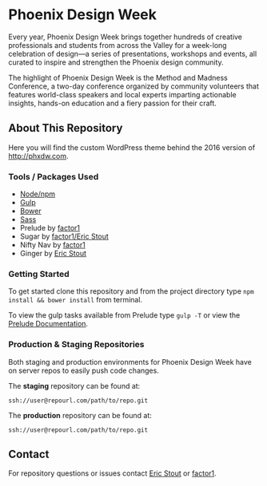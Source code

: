 # Phoenix Design Week
Every year, Phoenix Design Week brings together hundreds of creative professionals
and students from across the Valley for a week-long celebration of design—a series
of presentations, workshops and events, all curated to inspire and strengthen the
Phoenix design community.

The highlight of Phoenix Design Week is the Method and Madness Conference, a
two-day conference organized by community volunteers that features world-class
speakers and local experts imparting actionable insights, hands-on education and
a fiery passion for their craft.

## About This Repository
Here you will find the custom WordPress theme behind the 2016 version of http://phxdw.com.

### Tools / Packages Used
- [Node/npm](http://npmjs.com)
- [Gulp](http://gulpjs.com)
- [Bower](http://bower.io)
- [Sass](http://sass-lang.com/)
- Prelude by [factor1](https://github.com/factor1/Prelude)
- Sugar by [factor1/Eric Stout](https://github.com/erwstout/sugar)
- Nifty Nav by [factor1](https://github.com/factor1/nifty-nav)
- Ginger by [Eric Stout](https://github.com/erwstout/ginger/)

### Getting Started
To get started clone this repository and from the project directory type
`npm install && bower install` from terminal.

To view the gulp tasks available from Prelude type `gulp -T` or view the [Prelude Documentation](https://github.com/factor1/Prelude#readme).

### Production & Staging Repositories
Both staging and production environments for Phoenix Design Week have on server
repos to easily push code changes.

The **staging** repository can be found at:
```
ssh://user@repourl.com/path/to/repo.git
```
The **production** repository can be found at:
```
ssh://user@repourl.com/path/to/repo.git
```

## Contact
For repository questions or issues contact [Eric Stout](mailto:eric@factor1studios.com) or
[factor1](http://factor1studios.com).
